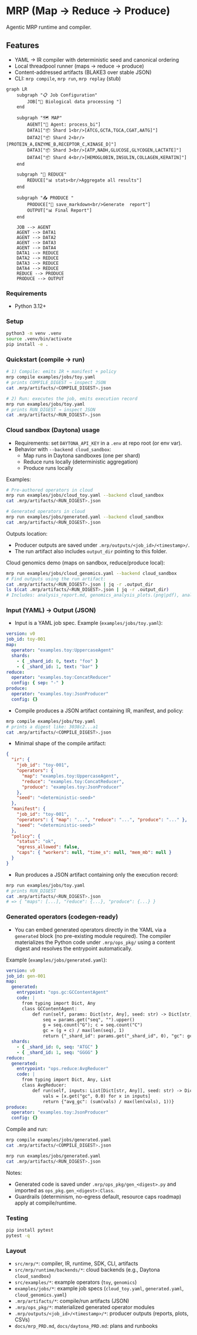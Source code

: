 # MRP (Map → Reduce → Produce)

Agentic MRP runtime and compiler.

## Features

- YAML → IR compiler with deterministic seed and canonical ordering
- Local threadpool runner (maps → reduce → produce)
- Content-addressed artifacts (BLAKE3 over stable JSON)
- CLI: `mrp compile`, `mrp run`, `mrp replay` (stub)

```mermaid
graph LR
    subgraph "📋 Job Configuration"
        JOB["🧬 Biological data processing "]
    end
    
    subgraph "🗺️ MAP"
        AGENT["🤖 Agent: process_bi"]
        DATA1["📦 Shard 1<br/>[ATCG,GCTA,TGCA,CGAT,AATG]"]
        DATA2["📦 Shard 2<br/>[PROTEIN_A,ENZYME_B,RECEPTOR_C,KINASE_D]"]
        DATA3["📦 Shard 3<br/>[ATP,NADH,GLUCOSE,GLYCOGEN,LACTATE]"]
        DATA4["📦 Shard 4<br/>[HEMOGLOBIN,INSULIN,COLLAGEN,KERATIN]"]
    end
    
    subgraph "🔄 REDUCE"
        REDUCE["📊 stats<br/>Aggregate all results"]
    end
    
    subgraph "📤 PRODUCE "
        PRODUCE["📝 save_markdown<br/>Generate  report"]
        OUTPUT["📊 Final Report"]
    end
    
    JOB --> AGENT
    AGENT --> DATA1
    AGENT --> DATA2  
    AGENT --> DATA3
    AGENT --> DATA4
    DATA1 --> REDUCE
    DATA2 --> REDUCE
    DATA3 --> REDUCE
    DATA4 --> REDUCE
    REDUCE --> PRODUCE
    PRODUCE --> OUTPUT
```

### Requirements

- Python 3.12+

### Setup

```bash
python3 -m venv .venv
source .venv/bin/activate
pip install -e .
```

### Quickstart (compile → run)

```bash
# 1) Compile: emits IR + manifest + policy
mrp compile examples/jobs/toy.yaml
# prints COMPILE_DIGEST → inspect JSON
cat .mrp/artifacts/<COMPILE_DIGEST>.json

# 2) Run: executes the job, emits execution record
mrp run examples/jobs/toy.yaml
# prints RUN_DIGEST → inspect JSON
cat .mrp/artifacts/<RUN_DIGEST>.json
```

### Cloud sandbox (Daytona) usage

- Requirements: set `DAYTONA_API_KEY` in a `.env` at repo root (or env var).
- Behavior with `--backend cloud_sandbox`:
  - Map runs in Daytona sandboxes (one per shard)
  - Reduce runs locally (deterministic aggregation)
  - Produce runs locally

Examples:

```bash
# Pre-authored operators in cloud
mrp run examples/jobs/cloud_toy.yaml --backend cloud_sandbox
cat .mrp/artifacts/<RUN_DIGEST>.json

# Generated operators in cloud
mrp run examples/jobs/generated.yaml --backend cloud_sandbox
cat .mrp/artifacts/<RUN_DIGEST>.json
```

Outputs location:

- Producer outputs are saved under `.mrp/outputs/<job_id>/<timestamp>/`.
- The run artifact also includes `output_dir` pointing to this folder.

Cloud genomics demo (maps on sandbox, reduce/produce local):

```bash
mrp run examples/jobs/cloud_genomics.yaml --backend cloud_sandbox
# Find outputs using the run artifact:
cat .mrp/artifacts/<RUN_DIGEST>.json | jq -r .output_dir
ls $(cat .mrp/artifacts/<RUN_DIGEST>.json | jq -r .output_dir)
# Includes: analysis_report.md, genomics_analysis_plots.(png|pdf), analysis_summary.tsv, genomics_bins.csv, genomics_summary.txt
```

### Input (YAML) → Output (JSON)

- Input is a YAML job spec. Example (`examples/jobs/toy.yaml`):

```yaml
version: v0
job_id: toy-001
map:
  operator: "examples.toy:UppercaseAgent"
  shards:
    - { _shard_id: 0, text: "foo" }
    - { _shard_id: 1, text: "bar" }
reduce:
  operator: "examples.toy:ConcatReducer"
  config: { sep: "-" }
produce:
  operator: "examples.toy:JsonProducer"
  config: {}
```

- Compile produces a JSON artifact containing IR, manifest, and policy:

```bash
mrp compile examples/jobs/toy.yaml
# prints a digest like: 3038c2...a1
cat .mrp/artifacts/<COMPILE_DIGEST>.json
```

- Minimal shape of the compile artifact:

```json
{
  "ir": {
    "job_id": "toy-001",
    "operators": {
      "map": "examples.toy:UppercaseAgent",
      "reduce": "examples.toy:ConcatReducer",
      "produce": "examples.toy:JsonProducer"
    },
    "seed": "<deterministic-seed>"
  },
  "manifest": {
    "job_id": "toy-001",
    "operators": { "map": "...", "reduce": "...", "produce": "..." },
    "seed": "<deterministic-seed>"
  },
  "policy": {
    "status": "ok",
    "egress_allowed": false,
    "caps": { "workers": null, "time_s": null, "mem_mb": null }
  }
}
```

- Run produces a JSON artifact containing only the execution record:

```bash
mrp run examples/jobs/toy.yaml
# prints RUN_DIGEST
cat .mrp/artifacts/<RUN_DIGEST>.json
# => { "maps": [...], "reduce": {...}, "produce": {...} }
```

### Generated operators (codegen-ready)

- You can embed generated operators directly in the YAML via a `generated` block (no pre-existing module required). The compiler materializes the Python code under `.mrp/ops_pkg/` using a content digest and resolves the entrypoint automatically.

Example (`examples/jobs/generated.yaml`):

```yaml
version: v0
job_id: gen-001
map:
  generated:
    entrypoint: "ops.gc:GCContentAgent"
    code: |
      from typing import Dict, Any
      class GCContentAgent:
          def run(self, params: Dict[str, Any], seed: str) -> Dict[str, Any]:
              seq = params.get("seq", "").upper()
              g = seq.count("G"); c = seq.count("C")
              gc = (g + c) / max(len(seq), 1)
              return {"_shard_id": params.get("_shard_id", 0), "gc": gc}
  shards:
    - { _shard_id: 0, seq: "ATGC" }
    - { _shard_id: 1, seq: "GGGG" }
reduce:
  generated:
    entrypoint: "ops.reduce:AvgReducer"
    code: |
      from typing import Dict, Any, List
      class AvgReducer:
          def run(self, inputs: List[Dict[str, Any]], seed: str) -> Dict[str, Any]:
              vals = [x.get("gc", 0.0) for x in inputs]
              return {"avg_gc": (sum(vals) / max(len(vals), 1))}
produce:
  operator: "examples.toy:JsonProducer"
  config: {}
```

Compile and run:

```bash
mrp compile examples/jobs/generated.yaml
cat .mrp/artifacts/<COMPILE_DIGEST>.json

mrp run examples/jobs/generated.yaml
cat .mrp/artifacts/<RUN_DIGEST>.json
```

Notes:

- Generated code is saved under `.mrp/ops_pkg/gen_<digest>.py` and imported as `ops_pkg.gen_<digest>:Class`.
- Guardrails (determinism, no-egress default, resource caps roadmap) apply at compile/runtime.

### Testing

```bash
pip install pytest
pytest -q
```

### Layout

- `src/mrp/*`: compiler, IR, runtime, SDK, CLI, artifacts
- `src/mrp/runtime/backends/*`: cloud backends (e.g., Daytona `cloud_sandbox`)
- `src/examples/*`: example operators (`toy`, `genomics`)
- `examples/jobs/*`: example job specs (`cloud_toy.yaml`, `generated.yaml`, `cloud_genomics.yaml`)
- `.mrp/artifacts/*`: compile/run artifacts (JSON)
- `.mrp/ops_pkg/*`: materialized generated operator modules
- `.mrp/outputs/<job_id>/<timestamp>/*`: producer outputs (reports, plots, CSVs)
- `docs/mrp_PRD.md`, `docs/daytona_PRD.md`: plans and runbooks
